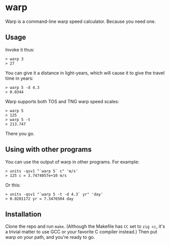 # warp

Warp is a command-line warp speed calculator. Because you need one.

## Usage

Invoke it thus:

    > warp 3
    > 27

You can give it a distance in light-years, which will cause it to give the
travel time in years:

    > warp 5 -d 4.3
    > 0.0344

Warp supports both TOS and TNG warp speed scales:

    > warp 5
    > 125
    > warp 5 -t
    > 213.747

There you go.

## Using with other programs

You can use the output of warp in other programs. For example:

    > units -qsv1 "`warp 5` c" 'm/s'
    > 125 c = 3.7474057e+10 m/s

Or this:

    > units -qsv1 "`warp 5 -t -d 4.3` yr" 'day'
    > 0.0201172 yr = 7.3476504 day
    
## Installation

Clone the repo and run `make`. (Although the Makefile has `CC` set to 
`zig cc`, it's a trivial matter to use GCC or your favorite C compiler 
instead.) Then put warp on your path, and you're ready to go.

[clang]: http://clang.llvm.org/
